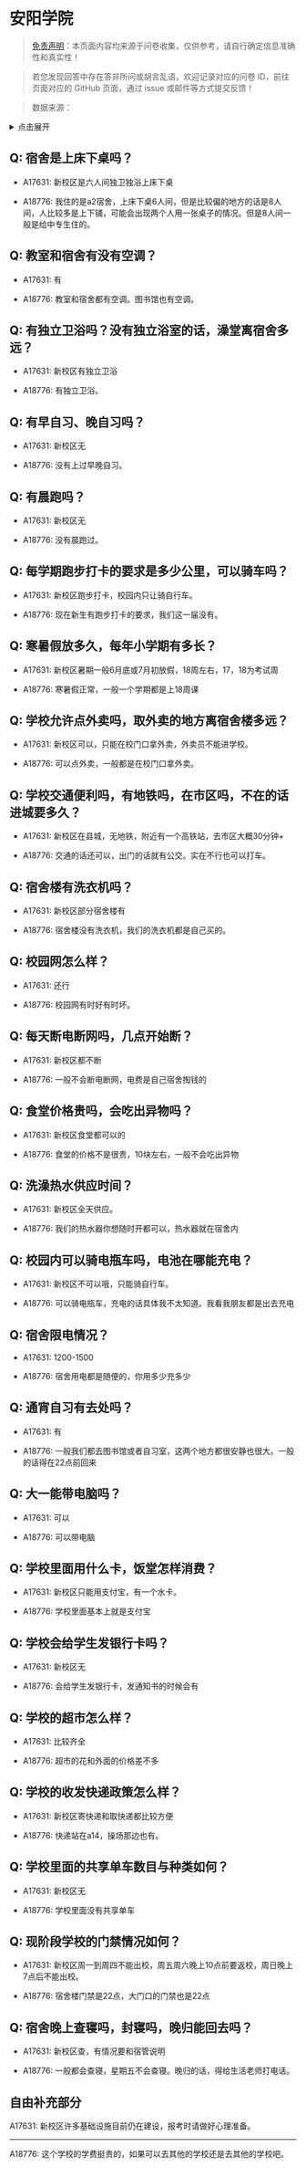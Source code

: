 # 安阳学院

> [免责声明](https://colleges.chat/#_3)：本页面内容均来源于问卷收集，仅供参考，请自行确定信息准确性和真实性！

> 若您发现回答中存在答非所问或胡言乱语，欢迎记录对应的问卷 ID，前往页面对应的 GitHub 页面，通过 issue 或邮件等方式提交反馈！

> 数据来源：

<details><summary>点击展开</summary>
<ul>
<li>A17631: 匿名 (2023 年 06 月)</li>
<li>A18776: 2961428733@qq.com (2023 年 06 月)</li>
</ul>
</details>

## Q: 宿舍是上床下桌吗？

- A17631: 新校区是六人间独卫独浴上床下桌

- A18776: 我住的是a2宿舍，上床下桌6人间，但是比较偏的地方的话是8人间，人比较多是上下铺，可能会出现两个人用一张桌子的情况。但是8人间一般是给中专生住的。

## Q: 教室和宿舍有没有空调？

- A17631: 有

- A18776: 教室和宿舍都有空调。图书馆也有空调。

## Q: 有独立卫浴吗？没有独立浴室的话，澡堂离宿舍多远？

- A17631: 新校区有独立卫浴

- A18776: 有独立卫浴。

## Q: 有早自习、晚自习吗？

- A17631: 新校区无

- A18776: 没有上过早晚自习。

## Q: 有晨跑吗？

- A17631: 新校区无

- A18776: 没有晨跑过。

## Q: 每学期跑步打卡的要求是多少公里，可以骑车吗？

- A17631: 新校区跑步打卡，校园内只让骑自行车。

- A18776: 现在新生有跑步打卡的要求，我们这一届没有。

## Q: 寒暑假放多久，每年小学期有多长？

- A17631: 新校区暑期一般6月底或7月初放假，18周左右，17，18为考试周

- A18776: 寒暑假正常，一般一个学期都是上18周课

## Q: 学校允许点外卖吗，取外卖的地方离宿舍楼多远？

- A17631: 新校区可以，只能在校门口拿外卖，外卖员不能进学校。

- A18776: 可以点外卖，一般都是在校门口拿外卖。

## Q: 学校交通便利吗，有地铁吗，在市区吗，不在的话进城要多久？

- A17631: 新校区在县城，无地铁，附近有一个高铁站，去市区大概30分钟+

- A18776: 交通的话还可以，出门的话就有公交。实在不行也可以打车。

## Q: 宿舍楼有洗衣机吗？

- A17631: 新校区部分宿舍楼有

- A18776: 宿舍楼没有洗衣机，我们的洗衣机都是自己买的。

## Q: 校园网怎么样？

- A17631: 还行

- A18776: 校园网有时好有时坏。

## Q: 每天断电断网吗，几点开始断？

- A17631: 新校区都不断

- A18776: 一般不会断电断网，电费是自己宿舍掏钱的

## Q: 食堂价格贵吗，会吃出异物吗？

- A17631: 新校区食堂都可以的

- A18776: 食堂的价格不是很贵，10块左右，一般不会吃出异物

## Q: 洗澡热水供应时间？

- A17631: 新校区全天供应。

- A18776: 我们的热水器你想随时开都可以，热水器就在宿舍内

## Q: 校园内可以骑电瓶车吗，电池在哪能充电？

- A17631: 新校区不可以哦，只能骑自行车。

- A18776: 可以骑电瓶车，充电的话具体我不太知道。我看我朋友都是出去充电

## Q: 宿舍限电情况？

- A17631: 1200-1500

- A18776: 宿舍用电都是随便的，你用多少充多少

## Q: 通宵自习有去处吗？

- A17631: 有

- A18776: 一般我们都去图书馆或者自习室，这两个地方都很安静也很大。一般的话得在22点前回来

## Q: 大一能带电脑吗？

- A17631: 可以

- A18776: 可以带电脑

## Q: 学校里面用什么卡，饭堂怎样消费？

- A17631: 新校区只能用支付宝，有一个水卡。

- A18776: 学校里面基本上就是支付宝

## Q: 学校会给学生发银行卡吗？

- A17631: 新校区无

- A18776: 会给学生发银行卡，发通知书的时候会有

## Q: 学校的超市怎么样？

- A17631: 比较齐全

- A18776: 超市的花和外面的价格差不多

## Q: 学校的收发快递政策怎么样？

- A17631: 新校区寄快递和取快递都比较方便

- A18776: 快递站在a14，操场那边也有。

## Q: 学校里面的共享单车数目与种类如何？

- A17631: 新校区无

- A18776: 学校里面没有共享单车

## Q: 现阶段学校的门禁情况如何？

- A17631: 新校区周一到周四不能出校，周五周六晚上10点前要返校，周日晚上7点后不能出校。

- A18776: 宿舍楼门禁是22点，大门口的门禁也是22点

## Q: 宿舍晚上查寝吗，封寝吗，晚归能回去吗？

- A17631: 新校区查，有情况要和宿管说明

- A18776: 一般都会查寝，星期五不会查寝。晚归的话，得给生活老师打电话。

## 自由补充部分

A17631: 新校区许多基础设施目前仍在建设，报考时请做好心理准备。

***

A18776: 这个学校的学费挺贵的，如果可以去其他的学校还是去其他的学校吧。